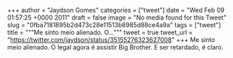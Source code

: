 
+++
author = "Jaydson Gomes"
categories = ["tweet"]
date = "Wed Feb 09 01:57:25 +0000 2011"
draft = false
image = "No media found for this Tweet"
slug = "0fba7181895b2d473c28e11513b8985d88ce4a9a"
tags = ["tweet"]
title = """Me sinto meio alienado. O..."""
tweet = true
tweet_url = "https://twitter.com/jaydson/status/35155276323627008"
+++
Me sinto meio alienado. O legal agora é assistir Big Brother. E ser retardado, é claro.
